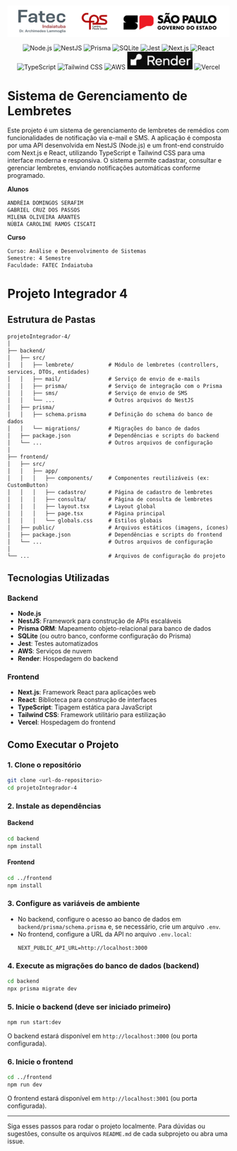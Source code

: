 ![Fatec](Fatec.jpg)

<p align="center">
  <img src="https://cdn.jsdelivr.net/gh/devicons/devicon/icons/nodejs/nodejs-original.svg" alt="Node.js" width="40" height="40"/>
  <img src="https://nestjs.com/img/logo-small.svg" alt="NestJS" width="40" height="40"/>
  <img src="https://cdn.jsdelivr.net/gh/devicons/devicon/icons/prisma/prisma-original.svg" alt="Prisma" width="40" height="40"/>
  <img src="https://cdn.jsdelivr.net/gh/devicons/devicon/icons/sqlite/sqlite-original.svg" alt="SQLite" width="40" height="40"/>
  <img src="https://cdn.jsdelivr.net/gh/devicons/devicon/icons/jest/jest-plain.svg" alt="Jest" width="40" height="40"/>
  <img src="https://cdn.jsdelivr.net/gh/devicons/devicon/icons/nextjs/nextjs-original.svg" alt="Next.js" width="40" height="40"/>
  <img src="https://cdn.jsdelivr.net/gh/devicons/devicon/icons/react/react-original.svg" alt="React" width="40" height="40"/>
  <img src="https://cdn.jsdelivr.net/gh/devicons/devicon/icons/typescript/typescript-original.svg" alt="TypeScript" width="40" height="40"/>
  <img src="https://www.vectorlogo.zone/logos/tailwindcss/tailwindcss-icon.svg" alt="Tailwind CSS" width="40" height="40"/>
  <img src="https://a0.awsstatic.com/libra-css/images/logos/aws_logo_smile_1200x630.png" alt="AWS" width="40" height="40"/>
  <img src="Render.JPG" alt="Render" width="" height="40"/>
  <img src="https://assets.vercel.com/image/upload/front/favicon/vercel/180x180.png" alt="Vercel" width="40" height="40"/>
</p>

# Sistema de Gerenciamento de Lembretes

Este projeto é um sistema de gerenciamento de lembretes de remédios com funcionalidades de notificação via e-mail e SMS. A aplicação é composta por uma API desenvolvida em NestJS (Node.js) e um front-end construído com Next.js e React, utilizando TypeScript e Tailwind CSS para uma interface moderna e responsiva. O sistema permite cadastrar, consultar e gerenciar lembretes, enviando notificações automáticas conforme programado.

**Alunos**

    ANDRÉIA DOMINGOS SERAFIM
    GABRIEL CRUZ DOS PASSOS
    MILENA OLIVEIRA ARANTES
    NÚBIA CAROLINE RAMOS CISCATI

**Curso**

    Curso: Análise e Desenvolvimento de Sistemas
    Semestre: 4 Semestre
    Faculdade: FATEC Indaiatuba

# Projeto Integrador 4

## Estrutura de Pastas

```
projetoIntegrador-4/
│
├── backend/
│   ├── src/
│   │   ├── lembrete/           # Módulo de lembretes (controllers, services, DTOs, entidades)
│   │   ├── mail/               # Serviço de envio de e-mails
│   │   ├── prisma/             # Serviço de integração com o Prisma
│   │   ├── sms/                # Serviço de envio de SMS
│   │   └── ...                 # Outros arquivos do NestJS
│   ├── prisma/
│   │   ├── schema.prisma       # Definição do schema do banco de dados
│   │   └── migrations/         # Migrações do banco de dados
│   ├── package.json            # Dependências e scripts do backend
│   └── ...                     # Outros arquivos de configuração
│
├── frontend/
│   ├── src/
│   │   ├── app/
│   │   │   ├── components/     # Componentes reutilizáveis (ex: CustomButton)
│   │   │   ├── cadastro/       # Página de cadastro de lembretes
│   │   │   ├── consulta/       # Página de consulta de lembretes
│   │   │   ├── layout.tsx      # Layout global
│   │   │   ├── page.tsx        # Página principal
│   │   │   └── globals.css     # Estilos globais
│   ├── public/                 # Arquivos estáticos (imagens, ícones)
│   ├── package.json            # Dependências e scripts do frontend
│   └── ...                     # Outros arquivos de configuração
│
└── ...                         # Arquivos de configuração do projeto
```

## Tecnologias Utilizadas

### Backend
- **Node.js**
- **NestJS**: Framework para construção de APIs escaláveis
- **Prisma ORM**: Mapeamento objeto-relacional para banco de dados
- **SQLite** (ou outro banco, conforme configuração do Prisma)
- **Jest**: Testes automatizados
- **AWS**: Serviços de nuvem
- **Render**: Hospedagem do backend

### Frontend
- **Next.js**: Framework React para aplicações web
- **React**: Biblioteca para construção de interfaces
- **TypeScript**: Tipagem estática para JavaScript
- **Tailwind CSS**: Framework utilitário para estilização
- **Vercel**: Hospedagem do frontend

## Como Executar o Projeto

### 1. Clone o repositório
```bash
git clone <url-do-repositorio>
cd projetoIntegrador-4
```

### 2. Instale as dependências
#### Backend
```bash
cd backend
npm install
```
#### Frontend
```bash
cd ../frontend
npm install
```

### 3. Configure as variáveis de ambiente
- No backend, configure o acesso ao banco de dados em `backend/prisma/schema.prisma` e, se necessário, crie um arquivo `.env`.
- No frontend, configure a URL da API no arquivo `.env.local`:
  ```env
  NEXT_PUBLIC_API_URL=http://localhost:3000
  ```

### 4. Execute as migrações do banco de dados (backend)
```bash
cd backend
npx prisma migrate dev
```

### 5. Inicie o backend (deve ser iniciado primeiro)
```bash
npm run start:dev
```
O backend estará disponível em `http://localhost:3000` (ou porta configurada).

### 6. Inicie o frontend
```bash
cd ../frontend
npm run dev
```
O frontend estará disponível em `http://localhost:3001` (ou porta configurada).

---

Siga esses passos para rodar o projeto localmente. Para dúvidas ou sugestões, consulte os arquivos `README.md` de cada subprojeto ou abra uma issue.
